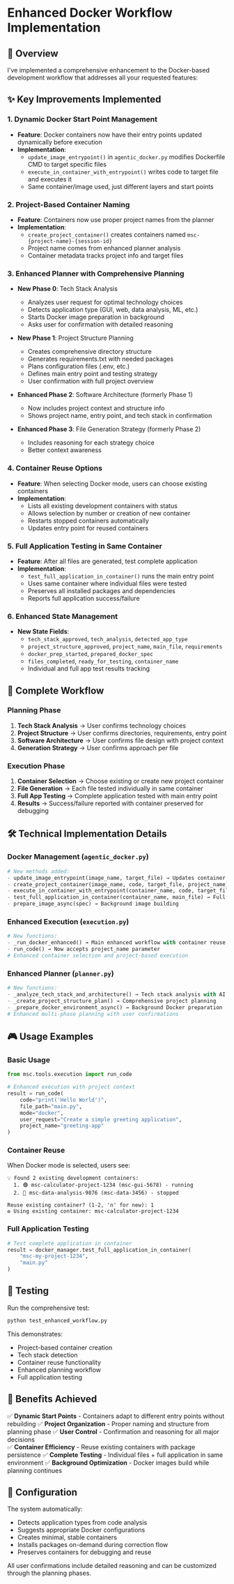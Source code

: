 # Enhanced Docker Workflow Implementation

## 🎯 Overview

I've implemented a comprehensive enhancement to the Docker-based development workflow that addresses all your requested features:

## ✨ Key Improvements Implemented

### 1. **Dynamic Docker Start Point Management** 
- **Feature**: Docker containers now have their entry points updated dynamically before execution
- **Implementation**: 
  - `update_image_entrypoint()` in `agentic_docker.py` modifies Dockerfile CMD to target specific files
  - `execute_in_container_with_entrypoint()` writes code to target file and executes it
  - Same container/image used, just different layers and start points

### 2. **Project-Based Container Naming**
- **Feature**: Containers now use proper project names from the planner
- **Implementation**:
  - `create_project_container()` creates containers named `msc-{project-name}-{session-id}`
  - Project name comes from enhanced planner analysis
  - Container metadata tracks project info and target files

### 3. **Enhanced Planner with Comprehensive Planning**
- **New Phase 0**: Tech Stack Analysis
  - Analyzes user request for optimal technology choices
  - Detects application type (GUI, web, data analysis, ML, etc.)
  - Starts Docker image preparation in background
  - Asks user for confirmation with detailed reasoning

- **New Phase 1**: Project Structure Planning
  - Creates comprehensive directory structure
  - Generates requirements.txt with needed packages
  - Plans configuration files (.env, etc.)
  - Defines main entry point and testing strategy
  - User confirmation with full project overview

- **Enhanced Phase 2**: Software Architecture (formerly Phase 1)
  - Now includes project context and structure info
  - Shows project name, entry point, and tech stack in confirmation
  
- **Enhanced Phase 3**: File Generation Strategy (formerly Phase 2)
  - Includes reasoning for each strategy choice
  - Better context awareness

### 4. **Container Reuse Options**
- **Feature**: When selecting Docker mode, users can choose existing containers
- **Implementation**:
  - Lists all existing development containers with status
  - Allows selection by number or creation of new container
  - Restarts stopped containers automatically
  - Updates entry point for reused containers

### 5. **Full Application Testing in Same Container**
- **Feature**: After all files are generated, test complete application
- **Implementation**:
  - `test_full_application_in_container()` runs the main entry point
  - Uses same container where individual files were tested
  - Preserves all installed packages and dependencies
  - Reports full application success/failure

### 6. **Enhanced State Management**
- **New State Fields**:
  - `tech_stack_approved`, `tech_analysis`, `detected_app_type`
  - `project_structure_approved`, `project_name`, `main_file`, `requirements`
  - `docker_prep_started`, `prepared_docker_spec`
  - `files_completed`, `ready_for_testing`, `container_name`
  - Individual and full app test results tracking

## 🔄 Complete Workflow

### Planning Phase
1. **Tech Stack Analysis** → User confirms technology choices
2. **Project Structure** → User confirms directories, requirements, entry point
3. **Software Architecture** → User confirms file design with project context  
4. **Generation Strategy** → User confirms approach per file

### Execution Phase  
1. **Container Selection** → Choose existing or create new project container
2. **File Generation** → Each file tested individually in same container
3. **Full App Testing** → Complete application tested with main entry point
4. **Results** → Success/failure reported with container preserved for debugging

## 🛠 Technical Implementation Details

### Docker Management (`agentic_docker.py`)
```python
# New methods added:
- update_image_entrypoint(image_name, target_file) → Updates container start point
- create_project_container(image_name, code, target_file, project_name) → Project-based naming
- execute_in_container_with_entrypoint(container_name, code, target_file) → Dynamic execution
- test_full_application_in_container(container_name, main_file) → Full app testing
- prepare_image_async(spec) → Background image building
```

### Enhanced Execution (`execution.py`)
```python
# New functions:
- _run_docker_enhanced() → Main enhanced workflow with container reuse
- run_code() → Now accepts project_name parameter
# Enhanced container selection and project-based execution
```

### Enhanced Planner (`planner.py`)
```python
# New functions:
- _analyze_tech_stack_and_architecture() → Tech stack analysis with AI
- _create_project_structure_plan() → Comprehensive project planning
- _prepare_docker_environment_async() → Background Docker preparation
# Enhanced multi-phase planning with user confirmations
```

## 🎮 Usage Examples

### Basic Usage
```python
from msc.tools.execution import run_code

# Enhanced execution with project context
result = run_code(
    code="print('Hello World')",
    file_path="main.py", 
    mode="docker",
    user_request="Create a simple greeting application",
    project_name="greeting-app"
)
```

### Container Reuse
When Docker mode is selected, users see:
```
💡 Found 2 existing development containers:
  1. 🟢 msc-calculator-project-1234 (msc-gui-5678) - running
  2. 🔴 msc-data-analysis-9876 (msc-data-3456) - stopped

Reuse existing container? (1-2, 'n' for new): 1
♻️ Using existing container: msc-calculator-project-1234
```

### Full Application Testing
```python
# Test complete application in container
result = docker_manager.test_full_application_in_container(
    "msc-my-project-1234", 
    "main.py"
)
```

## 🧪 Testing

Run the comprehensive test:
```bash
python test_enhanced_workflow.py
```

This demonstrates:
- Project-based container creation
- Tech stack detection
- Container reuse functionality  
- Enhanced planning workflow
- Full application testing

## 🎯 Benefits Achieved

✅ **Dynamic Start Points** - Containers adapt to different entry points without rebuilding
✅ **Project Organization** - Proper naming and structure from planning phase
✅ **User Control** - Confirmation and reasoning for all major decisions  
✅ **Container Efficiency** - Reuse existing containers with package persistence
✅ **Complete Testing** - Individual files + full application in same environment
✅ **Background Optimization** - Docker images build while planning continues

## 🔧 Configuration

The system automatically:
- Detects application types from code analysis
- Suggests appropriate Docker configurations
- Creates minimal, stable containers
- Installs packages on-demand during correction flow
- Preserves containers for debugging and reuse

All user confirmations include detailed reasoning and can be customized through the planning phases.
